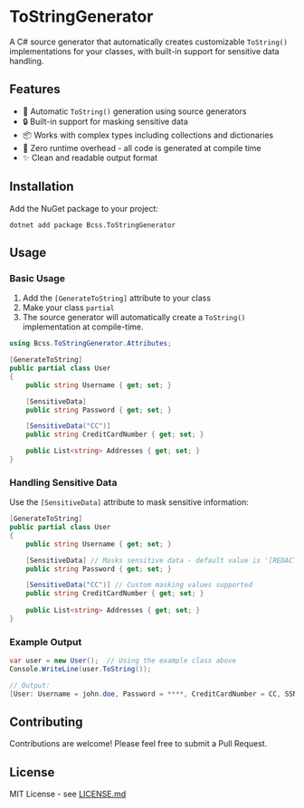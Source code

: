 # ToStringGenerator

A C# source generator that automatically creates customizable `ToString()` implementations for your classes, with built-in support for sensitive data handling.

## Features

- 🚀 Automatic `ToString()` generation using source generators
- 🔒 Built-in support for masking sensitive data
- 📦 Works with complex types including collections and dictionaries
- 🎯 Zero runtime overhead - all code is generated at compile time
- ✨ Clean and readable output format

## Installation

Add the NuGet package to your project:

```shell
dotnet add package Bcss.ToStringGenerator
```

## Usage

### Basic Usage

1. Add the `[GenerateToString]` attribute to your class
2. Make your class `partial`
3. The source generator will automatically create a `ToString()` implementation at compile-time.

```csharp
using Bcss.ToStringGenerator.Attributes;

[GenerateToString]
public partial class User
{
    public string Username { get; set; }

    [SensitiveData]
    public string Password { get; set; }

    [SensitiveData("CC")]
    public string CreditCardNumber { get; set; }

    public List<string> Addresses { get; set; }
}
```

### Handling Sensitive Data

Use the `[SensitiveData]` attribute to mask sensitive information:

```csharp
[GenerateToString]
public partial class User
{
    public string Username { get; set; }

    [SensitiveData] // Masks sensitive data - default value is '[REDACTED]'
    public string Password { get; set; }

    [SensitiveData("CC")] // Custom masking values supported
    public string CreditCardNumber { get; set; }
    
    public List<string> Addresses { get; set; }
}
```

### Example Output

```csharp
var user = new User();  // Using the example class above
Console.WriteLine(user.ToString());

// Output:
[User: Username = john.doe, Password = ****, CreditCardNumber = CC, SSN = [REDACTED], Addresses = [123 Main St, Apt 4B, New York, NY 10001], Preferences = [{Color = Blue}, {Font = Arial}]
```

## Contributing

Contributions are welcome! Please feel free to submit a Pull Request.

## License

MIT License - see [LICENSE.md](LICENSE.md)
